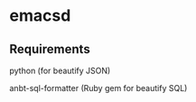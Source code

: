 emacsd
======

## Requirements
python (for beautify JSON) 

anbt-sql-formatter (Ruby gem for beautify SQL) 
